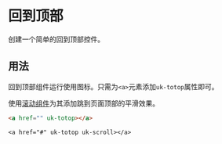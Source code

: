 # 回到顶部

<p id="toptext" class="uk-text-lead">创建一个简单的回到顶部控件。</p>

## 用法

回到顶部组件运行使用图标。只需为`<a>`元素添加`uk-totop`属性即可。

使用[滚动组件](scroll.md)为其添加跳到页面顶部的平滑效果。

```html
<a href="" uk-totop></a>
```

```example
<a href="#" uk-totop uk-scroll></a>
```